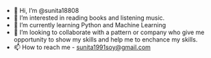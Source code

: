 - 👋 Hi, I’m @sunita18808
- 👀 I’m interested in reading books and listening music.
- 🌱 I’m currently learning Python and Machine Learning
- 💞️ I’m looking to collaborate with a pattern or company who give me opportunity to show my skills and help me to enchance my skills.
- 📫 How to reach me - sunita1991soy@gmail.com

<!---
sunita18808/sunita18808 is a ✨ special ✨ repository because its `README.md` (this file) appears on your GitHub profile.
You can click the Preview link to take a look at your changes.
--->
